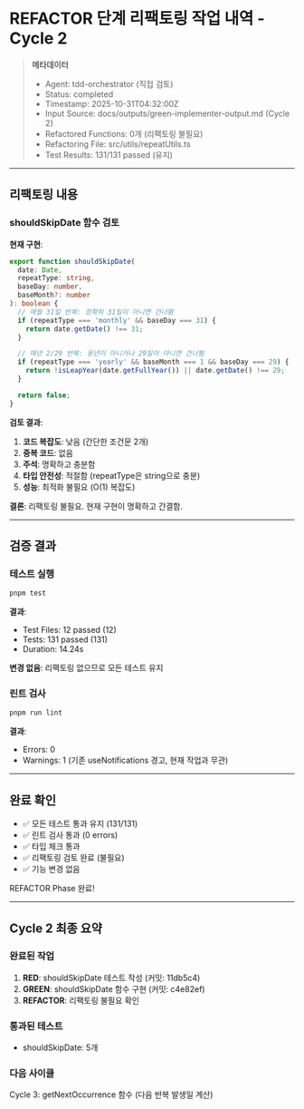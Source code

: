 # REFACTOR 단계 리팩토링 작업 내역 - Cycle 2

> **메타데이터**
>
> - Agent: tdd-orchestrator (직접 검토)
> - Status: completed
> - Timestamp: 2025-10-31T04:32:00Z
> - Input Source: docs/outputs/green-implementer-output.md (Cycle 2)
> - Refactored Functions: 0개 (리팩토링 불필요)
> - Refactoring File: src/utils/repeatUtils.ts
> - Test Results: 131/131 passed (유지)

---

## 리팩토링 내용

### shouldSkipDate 함수 검토

**현재 구현**:
```typescript
export function shouldSkipDate(
  date: Date,
  repeatType: string,
  baseDay: number,
  baseMonth?: number
): boolean {
  // 매월 31일 반복: 정확히 31일이 아니면 건너뜀
  if (repeatType === 'monthly' && baseDay === 31) {
    return date.getDate() !== 31;
  }

  // 매년 2/29 반복: 윤년이 아니거나 29일이 아니면 건너뜀
  if (repeatType === 'yearly' && baseMonth === 1 && baseDay === 29) {
    return !isLeapYear(date.getFullYear()) || date.getDate() !== 29;
  }

  return false;
}
```

**검토 결과**:
1. **코드 복잡도**: 낮음 (간단한 조건문 2개)
2. **중복 코드**: 없음
3. **주석**: 명확하고 충분함
4. **타입 안전성**: 적절함 (repeatType은 string으로 충분)
5. **성능**: 최적화 불필요 (O(1) 복잡도)

**결론**: 리팩토링 불필요. 현재 구현이 명확하고 간결함.

---

## 검증 결과

### 테스트 실행

```bash
pnpm test
```

**결과**:
- Test Files: 12 passed (12)
- Tests: 131 passed (131)
- Duration: 14.24s

**변경 없음**: 리팩토링 없으므로 모든 테스트 유지

### 린트 검사

```bash
pnpm run lint
```

**결과**:
- Errors: 0
- Warnings: 1 (기존 useNotifications 경고, 현재 작업과 무관)

---

## 완료 확인

- ✅ 모든 테스트 통과 유지 (131/131)
- ✅ 린트 검사 통과 (0 errors)
- ✅ 타입 체크 통과
- ✅ 리팩토링 검토 완료 (불필요)
- ✅ 기능 변경 없음

REFACTOR Phase 완료!

---

## Cycle 2 최종 요약

### 완료된 작업
1. **RED**: shouldSkipDate 테스트 작성 (커밋: 11db5c4)
2. **GREEN**: shouldSkipDate 함수 구현 (커밋: c4e82ef)
3. **REFACTOR**: 리팩토링 불필요 확인

### 통과된 테스트
- shouldSkipDate: 5개

### 다음 사이클
Cycle 3: getNextOccurrence 함수 (다음 반복 발생일 계산)
